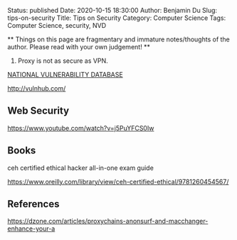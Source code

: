 Status: published
Date: 2020-10-15 18:30:00
Author: Benjamin Du
Slug: tips-on-security
Title: Tips on Security
Category: Computer Science
Tags: Computer Science, security, NVD

**
Things on this page are fragmentary and immature notes/thoughts of the author.
Please read with your own judgement!
**

1. Proxy is not as secure as VPN.

[NATIONAL VULNERABILITY DATABASE](https://nvd.nist.gov/)

http://vulnhub.com/

## Web Security 

https://www.youtube.com/watch?v=j5PuYFCS0Iw

## Books 

ceh certified ethical hacker all-in-one exam guide

https://www.oreilly.com/library/view/ceh-certified-ethical/9781260454567/

## References 

https://dzone.com/articles/proxychains-anonsurf-and-macchanger-enhance-your-a